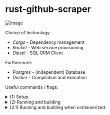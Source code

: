 # rust-github-scraper

![image](https://user-images.githubusercontent.com/22489773/192068435-513aea77-fdf1-4639-8f34-85c0ff464fb8.png)

Choice of technology:
* _Cargo_ - Dependency management
* _Rocket_ - Web service provisioning
* _Diesel_ - SQL ORM Client

Furthermore:
* _Postgres_ - (independent) Database
* _Docker_ - Compilation and execution


Useful commands / flags:


<details>
 <summary>(1) Setup</summary>
 
</details>
<details>
 <summary>(2) Running and building</summary>
 
 ```
 // install required cargo dependency
 cargo install diesel_cli --no-default-features --features postgres
 ```
 
 ```
 // setup database connection
 echo DATABASE_URL=postgres://postgres:rustaman@localhost/postgres > .env
 ```
 
 ```
 diesel setup
 diesel migration generate store_builds
 ```
</details>
 
<details>
 <summary>(2.1) Running and building when containerized</summary>

 ## Build

 ```
 // For web project, set nightly pipeline
 rustup override set nightly
 ```
 
 ```
 // build without registry
 docker run --rm -v ${pwd}/:/my rust cargo build --release --path /my/ --target-dir /my/target
 ```

 ```
 // build with registry
 docker run --rm -v ${pwd}/:/my -v ${pwd}/.registry:/usr/local/cargo/registry/ rust cargo build --release --path /my/ --target-dir /my/target
 ```

 ## Run locally

 ```
 // run without registry
 docker run -it --rm -v ${pwd}/:/my -w "/my" rust cargo run .
 ```

 ```
 // run with registry
 docker run -it --rm -v ${pwd}/:/my -v ${pwd}/.registry:/usr/local/cargo/registry/ -w "/my" rust bash
 cargo run
 ```

 ## Run remotely

 ```
 // run compiled application with debian
 docker run -it --rm -v ${pwd}/target/release:/my -w "/my" debian:bookworm-slim ./scrape
 ```

 ```
 // run compiled application with debian (fix certificate issue)
 docker run -it --rm -v ${pwd}/target/:/my -w "/my" debian bash
 apt update && apt install ca-certificates -y
 ./release/scrape
 ```

</details>





